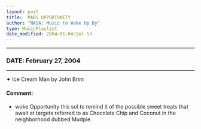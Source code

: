 ```yaml
---
layout: post
title:  MARS OPPORTUNITY
author: "NASA: Music to Wake Up By"
type: MusicPlaylist
date_modified: 2004-01-04:Sol 53
---
```


----
### DATE: February 27, 2004
----
✦ Ice Cream Man by John Brim

#### Comment:
* woke Opportunity this sol to remind it of the possible sweet treats that await at targets referred to as Chocolate Chip and Coconut in the neighborhood dubbed Mudpie.
